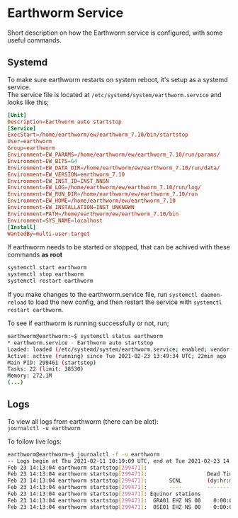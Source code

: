 # Earthworm Service

Short description on how the Earthworm service is configured, with some useful commands.

## Systemd

To make sure earthworm restarts on system reboot, it's setup as a systemd service.  
The service file is located at `/etc/systemd/system/earthworm.service` and looks like this;

```toml
[Unit]
Description=Earthworm auto startstop
[Service]
ExecStart=/home/earthworm/ew/earthworm_7.10/bin/startstop
User=earthworm
Group=earthworm
Environment=EW_PARAMS=/home/earthworm/ew/earthworm_7.10/run/params/
Environment=EW_BITS=64
Environment=EW_DATA_DIR=/home/earthworm/ew/earthworm_7.10/run/data/
Environment=EW_VERSION=earthworm_7.10
Environment=EW_INST_ID=INST_NNSN
Environment=EW_LOG=/home/earthworm/ew/earthworm_7.10/run/log/
Environment=EW_RUN_DIR=/home/earthworm/ew/earthworm_7.10/run
Environment=EW_HOME=/home/earthworm/ew/earthworm_7.10
Environment=EW_INSTALLATION=INST_UNKNOWN
Environment=PATH=/home/earthworm/ew/earthworm_7.10/bin
Environment=SYS_NAME=localhost
[Install]
WantedBy=multi-user.target
```

If earthworm needs to be started or stopped, that can be achived with these commands __as root__

```bash
systemctl start earthworm
systemctl stop earthworm
systemctl restart earthworm
```

If you make changes to the earthworm.service file, run `systemctl daemon-reload` to load the new config, and then restart the service with `systemctl restart earthworm`.

To see if earthworm is running successfully or not, run;  

```bash
earthworm@earthworm:~$ systemctl status earthworm
* earthworm.service - Earthworm auto startstop
Loaded: loaded (/etc/systemd/system/earthworm.service; enabled; vendor preset: enabled)
Active: active (running) since Tue 2021-02-23 13:49:34 UTC; 22min ago
Main PID: 299461 (startstop)
Tasks: 22 (limit: 38530)
Memory: 272.1M
(...)
```

## Logs

To view all logs from earthworm (there can be alot):  
`journalctl -u earthworm`

To follow live logs:
```bash
earthworm@earthworm~$ journalctl -f -u earthworm
-- Logs begin at Thu 2021-02-11 10:19:09 UTC, end at Tue 2021-02-23 14:14:01 UTC. --
Feb 23 14:13:04 earthworm startstop[299471]:                                                                        Total
Feb 23 14:13:04 earthworm startstop[299471]:                   Dead Time                  Gap Length (sec)           gap
Feb 23 14:13:04 earthworm startstop[299471]:       SCNL        (dy:hr:mn)  le 0  0-.25 .25-1.1  1.1-8  8-64    >64  (sec)
Feb 23 14:13:04 earthworm startstop[299471]:       ----        ----------  ----  -----  ------  -----  ----   ----  -----
Feb 23 14:13:04 earthworm startstop[299471]: Equinor stations
Feb 23 14:13:04 earthworm startstop[299471]:  GRA01 EHZ NS 00    0:00:00      0      0      1      0      0      0      0
Feb 23 14:13:04 earthworm startstop[299471]:  OSE01 EHZ NS 00    0:00:00      0      0      0      0      1      0     10
```

